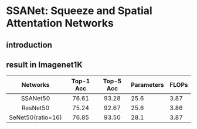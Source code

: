 # SSANet: Squeeze and Spatial Attentation Networks

## introduction

## result in Imagenet1K

| Networks | Top-1 Acc | Top-5 Acc | Parameters | FLOPs |
|:-:|:-:|:-:|---|---|
| SSANet50 | 76.61 | 93.28 | 25.6 | 3.87 |
| ResNet50 | 75.24 | 92.67 | 25.6 | 3.86 |
| SeNet50(ratio=16) | 76.85 | 93.50 | 28.1 | 3.87 |


